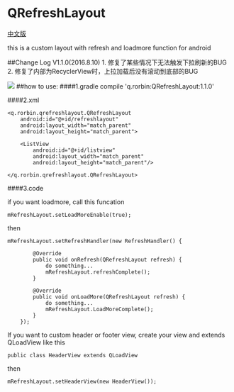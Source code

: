 # QRefreshLayout
[中文版](https://github.com/qstumn/QRefreshLayout/blob/master/READMEC.md)


this is a custom layout with refresh and loadmore function for android

##Change Log
    V1.1.0(2016.8.10) 
    1. 修复了某些情况下无法触发下拉刷新的BUG
    2. 修复了内部为RecyclerView时，上拉加载后没有滚动到底部的BUG


![](https://github.com/qstumn/QRefreshLayout/blob/master/demo.gif?raw=true)
##how to use:
####1.gradle
    compile 'q.rorbin:QRefreshLayout:1.1.0'  

####2.xml

    <q.rorbin.qrefreshlayout.QRefreshLayout
        android:id="@+id/refreshlayout"
        android:layout_width="match_parent"
        android:layout_height="match_parent">
        
        <ListView 
            android:id="@+id/listview"
            android:layout_width="match_parent"
            android:layout_height="match_parent"/>
            
    </q.rorbin.qrefreshlayout.QRefreshLayout>
    

####3.code
  
   if you want loadmore, call this funcation
  
  `mRefreshLayout.setLoadMoreEnable(true);`

   then 
  
    mRefreshLayout.setRefreshHandler(new RefreshHandler() {
    
            @Override
            public void onRefresh(QRefreshLayout refresh) {
                do something...
                mRefreshLayout.refreshComplete();
            }
            
            @Override
            public void onLoadMore(QRefreshLayout refresh) {
                do something...
                mRefreshLayout.LoadMoreComplete();
            }
        });

  If you want to custom header or footer view, create your view and extends QLoadView like this
  
  `public class HeaderView extends QLoadView`
  
  then
  
  `mRefreshLayout.setHeaderView(new HeaderView());`
